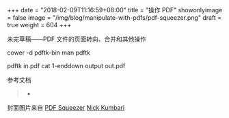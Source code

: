 +++
date = "2018-02-09T11:16:59+08:00"
title = "操作 PDF"
showonlyimage = false
image = "/img/blog/manipulate-with-pdfs/pdf-squeezer.png"
draft = true
weight = 604
+++

未完草稿——PDF 文件的页面转向、合并和其他操作
<!--more-->

cower -d pdftk-bin
man pdftk

pdftk in.pdf cat 1-enddown output out.pdf

参考文档

> -

封面图片来自 [PDF Squeezer](https://dribbble.com/shots/1117540-PDF-Squeezer) <a href="https://dribbble.com/kumbari"><i class="fa fa-dribbble" aria-hidden="true"></i> Nick Kumbari</a>
